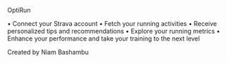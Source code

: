 OptiRun


• Connect your Strava account
• Fetch your running activities
• Receive personalized tips and recommendations
• Explore your running metrics
• Enhance your performance and take your training to the next level


Created by Niam Bashambu

